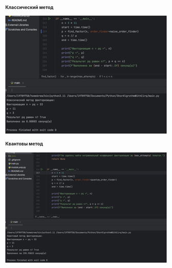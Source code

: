 #### Классический метод
![img1.png](img%2Fimg1.png)

#### Квантовы метод
![img2.png](img%2Fimg2.png)